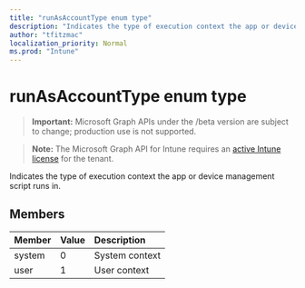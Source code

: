 ```yaml
---
title: "runAsAccountType enum type"
description: "Indicates the type of execution context the app or device management script runs in."
author: "tfitzmac"
localization_priority: Normal
ms.prod: "Intune"
---
```


# runAsAccountType enum type

> **Important:** Microsoft Graph APIs under the /beta version are subject to change; production use is not supported.

> **Note:** The Microsoft Graph API for Intune requires an [active Intune license](https://go.microsoft.com/fwlink/?linkid=839381) for the tenant.

Indicates the type of execution context the app or device management script runs in.

## Members
|Member|Value|Description|
|:---|:---|:---|
|system|0|System context|
|user|1|User context|




